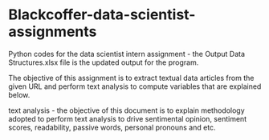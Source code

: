 # Blackcoffer-data-scientist-assignments
Python codes for the data scientist intern assignment - the Output Data Structures.xlsx file is the updated output for the program.


The objective of this assignment is to extract textual data articles from the given URL and perform text analysis to compute variables that are explained below. 

text analysis - the objective of this document is to explain methodology adopted to perform text analysis to drive sentimental opinion, sentiment scores, readability, passive words, personal pronouns and etc.
